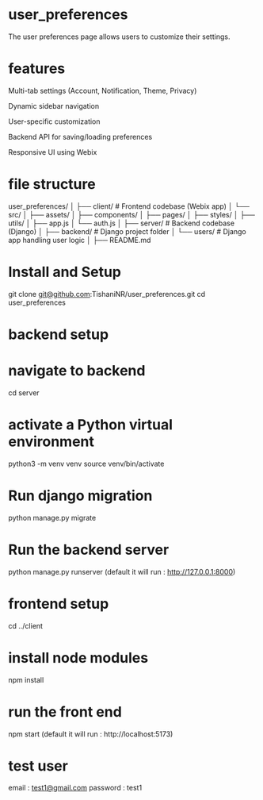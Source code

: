 # user_preferences

The user preferences page allows users to customize their settings.

# features

Multi-tab settings (Account, Notification, Theme, Privacy)

Dynamic sidebar navigation

User-specific customization

Backend API for saving/loading preferences

Responsive UI using Webix

# file structure
user_preferences/
│
├── client/                  # Frontend codebase (Webix app)
│   └── src/
│       ├── assets/
│       ├── components/
│       ├── pages/
│       ├── styles/
│       ├── utils/
│       ├── app.js
│       └── auth.js
│
├── server/                  # Backend codebase (Django)
│   ├── backend/             # Django project folder
│   └── users/               # Django app handling user logic
│
├── README.md

# Install and Setup
git clone git@github.com:TishaniNR/user_preferences.git
cd user_preferences

# backend setup

# navigate to backend
cd server

# activate a Python virtual environment
python3 -m venv venv
source venv/bin/activate    

# Run django migration
python manage.py migrate

# Run the backend server
python manage.py runserver
(default it will run : http://127.0.0.1:8000)

# frontend setup
cd ../client

# install node modules
npm install

# run the front end
npm start
(default it will run : http://localhost:5173)


# test user
email : test1@gmail.com
password : test1